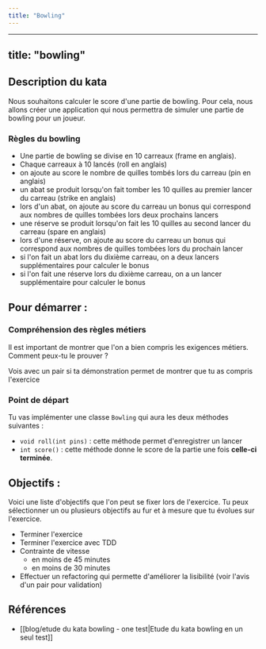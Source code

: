 ```yaml
---
title: "Bowling"
---
```


---
title: "bowling"
---

## Description du kata
Nous souhaitons calculer le score d'une partie de bowling. Pour cela, nous allons créer une application qui nous permettra de simuler une partie de bowling pour un joueur.

### Règles du bowling
- Une partie de bowling se divise en 10 carreaux (frame en anglais).
- Chaque carreaux à 10 lancés (roll en anglais)
- on ajoute au score le nombre de quilles tombés lors du carreau (pin en anglais)
- un abat se produit lorsqu'on fait tomber les 10 quilles au premier lancer du carreau (strike en anglais)
- lors d'un abat, on ajoute au score du carreau un bonus qui correspond aux nombres de quilles tombées lors deux prochains lancers
- une réserve se produit lorsqu'on fait les 10 quilles au second lancer du carreau (spare en anglais)
- lors d'une réserve, on ajoute au score du carreau un bonus qui correspond aux nombres de quilles tombées lors du prochain lancer
- si l'on fait un abat lors du dixième carreau, on a deux lancers supplémentaires pour calculer le bonus
- si l'on fait une réserve lors du dixième carreau, on a un lancer supplémentaire pour calculer le bonus


## Pour démarrer : 
### Compréhension des règles métiers
Il est important de montrer que l'on a bien compris les exigences métiers. Comment peux-tu le prouver ?

Vois avec un pair si ta démonstration permet de montrer que tu as compris l'exercice

### Point de départ
Tu vas implémenter une classe `Bowling` qui aura les deux méthodes suivantes : 
- `void roll(int pins)` : cette méthode permet d'enregistrer un lancer
- `int score()` : cette méthode donne le score de la partie une fois **celle-ci terminée**.

## Objectifs : 
Voici une liste d'objectifs que l'on peut se fixer lors de l'exercice. Tu peux sélectionner un ou plusieurs objectifs au fur et à mesure que tu évolues sur l'exercice.

- Terminer l'exercice
- Terminer l'exercice avec TDD
- Contrainte de vitesse
	- en moins de 45 minutes
	- en moins de 30 minutes
- Effectuer un refactoring qui permette d'améliorer la lisibilité (voir l'avis d'un pair pour validation)


## Références
- [[blog/etude du kata bowling - one test|Etude du kata bowling en un seul test]]

